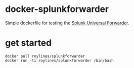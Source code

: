 # docker-splunkforwarder
Simple dockerfile for testing the [Splunk Universal Forwarder](http://www.splunk.com/en_us/download/universal-forwarder.html).

# get started 
```
docker pull roylines/splunkforwarder
docker run -ti roylines/splunkforwarder /bin/bash
```

